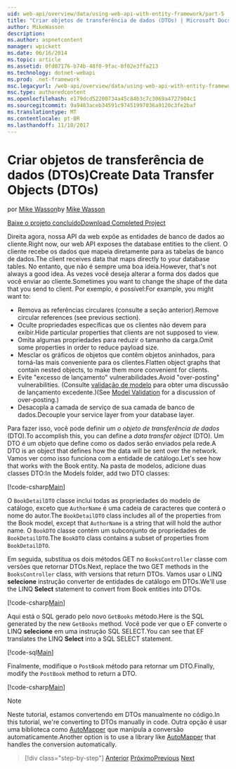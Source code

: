 ```yaml
---
uid: web-api/overview/data/using-web-api-with-entity-framework/part-5
title: "Criar objetos de transferência de dados (DTOs) | Microsoft Docs"
author: MikeWasson
description: 
ms.author: aspnetcontent
manager: wpickett
ms.date: 06/16/2014
ms.topic: article
ms.assetid: 0fd07176-b74b-48f0-9fac-0f02e3ffa213
ms.technology: dotnet-webapi
ms.prod: .net-framework
msc.legacyurl: /web-api/overview/data/using-web-api-with-entity-framework/part-5
msc.type: authoredcontent
ms.openlocfilehash: e179dcd52200734a45c84b3c7c3069a4727904c1
ms.sourcegitcommit: 9a9483aceb34591c97451997036a9120c3fe2baf
ms.translationtype: MT
ms.contentlocale: pt-BR
ms.lasthandoff: 11/10/2017
---
```

<a name="create-data-transfer-objects-dtos"></a><span data-ttu-id="19d24-102">Criar objetos de transferência de dados (DTOs)</span><span class="sxs-lookup"><span data-stu-id="19d24-102">Create Data Transfer Objects (DTOs)</span></span>
====================
<span data-ttu-id="19d24-103">por [Mike Wasson](https://github.com/MikeWasson)</span><span class="sxs-lookup"><span data-stu-id="19d24-103">by [Mike Wasson](https://github.com/MikeWasson)</span></span>

[<span data-ttu-id="19d24-104">Baixe o projeto concluído</span><span class="sxs-lookup"><span data-stu-id="19d24-104">Download Completed Project</span></span>](https://github.com/MikeWasson/BookService)

<span data-ttu-id="19d24-105">Direita agora, nossa API da web expõe as entidades de banco de dados ao cliente.</span><span class="sxs-lookup"><span data-stu-id="19d24-105">Right now, our web API exposes the database entities to the client.</span></span> <span data-ttu-id="19d24-106">O cliente recebe os dados que mapeia diretamente para as tabelas de banco de dados.</span><span class="sxs-lookup"><span data-stu-id="19d24-106">The client receives data that maps directly to your database tables.</span></span> <span data-ttu-id="19d24-107">No entanto, que não é sempre uma boa ideia.</span><span class="sxs-lookup"><span data-stu-id="19d24-107">However, that's not always a good idea.</span></span> <span data-ttu-id="19d24-108">Às vezes você deseja alterar a forma dos dados que você enviar ao cliente.</span><span class="sxs-lookup"><span data-stu-id="19d24-108">Sometimes you want to change the shape of the data that you send to client.</span></span> <span data-ttu-id="19d24-109">Por exemplo, é possível:</span><span class="sxs-lookup"><span data-stu-id="19d24-109">For example, you might want to:</span></span>

- <span data-ttu-id="19d24-110">Remova as referências circulares (consulte a seção anterior).</span><span class="sxs-lookup"><span data-stu-id="19d24-110">Remove circular references (see previous section).</span></span>
- <span data-ttu-id="19d24-111">Oculte propriedades específicas que os clientes não devem para exibir.</span><span class="sxs-lookup"><span data-stu-id="19d24-111">Hide particular properties that clients are not supposed to view.</span></span>
- <span data-ttu-id="19d24-112">Omita algumas propriedades para reduzir o tamanho da carga.</span><span class="sxs-lookup"><span data-stu-id="19d24-112">Omit some properties in order to reduce payload size.</span></span>
- <span data-ttu-id="19d24-113">Mesclar os gráficos de objetos que contêm objetos aninhados, para torná-las mais conveniente para os clientes.</span><span class="sxs-lookup"><span data-stu-id="19d24-113">Flatten object graphs that contain nested objects, to make them more convenient for clients.</span></span>
- <span data-ttu-id="19d24-114">Evite "excesso de lançamento" vulnerabilidades.</span><span class="sxs-lookup"><span data-stu-id="19d24-114">Avoid "over-posting" vulnerabilities.</span></span> <span data-ttu-id="19d24-115">(Consulte [validação de modelo](../../formats-and-model-binding/model-validation-in-aspnet-web-api.md) para obter uma discussão de lançamento excedente.)</span><span class="sxs-lookup"><span data-stu-id="19d24-115">(See [Model Validation](../../formats-and-model-binding/model-validation-in-aspnet-web-api.md) for a discussion of over-posting.)</span></span>
- <span data-ttu-id="19d24-116">Desacopla a camada de serviço de sua camada de banco de dados.</span><span class="sxs-lookup"><span data-stu-id="19d24-116">Decouple your service layer from your database layer.</span></span>

<span data-ttu-id="19d24-117">Para fazer isso, você pode definir um *o objeto de transferência de dados* (DTO).</span><span class="sxs-lookup"><span data-stu-id="19d24-117">To accomplish this, you can define a *data transfer object* (DTO).</span></span> <span data-ttu-id="19d24-118">Um DTO é um objeto que define como os dados serão enviados pela rede.</span><span class="sxs-lookup"><span data-stu-id="19d24-118">A DTO is an object that defines how the data will be sent over the network.</span></span> <span data-ttu-id="19d24-119">Vamos ver como isso funciona com a entidade de catálogo.</span><span class="sxs-lookup"><span data-stu-id="19d24-119">Let's see how that works with the Book entity.</span></span> <span data-ttu-id="19d24-120">Na pasta de modelos, adicione duas classes DTO:</span><span class="sxs-lookup"><span data-stu-id="19d24-120">In the Models folder, add two DTO classes:</span></span>

[!code-csharp[Main](part-5/samples/sample1.cs)]

<span data-ttu-id="19d24-121">O `BookDetailDTO` classe inclui todas as propriedades do modelo de catálogo, exceto que `AuthorName` é uma cadeia de caracteres que conterá o nome do autor.</span><span class="sxs-lookup"><span data-stu-id="19d24-121">The `BookDetailDTO` class includes all of the properties from the Book model, except that `AuthorName` is a string that will hold the author name.</span></span> <span data-ttu-id="19d24-122">O `BookDTO` classe contém um subconjunto de propriedades de `BookDetailDTO`.</span><span class="sxs-lookup"><span data-stu-id="19d24-122">The `BookDTO` class contains a subset of properties from `BookDetailDTO`.</span></span>

<span data-ttu-id="19d24-123">Em seguida, substitua os dois métodos GET no `BooksController` classe com versões que retornar DTOs.</span><span class="sxs-lookup"><span data-stu-id="19d24-123">Next, replace the two GET methods in the `BooksController` class, with versions that return DTOs.</span></span> <span data-ttu-id="19d24-124">Vamos usar o LINQ **selecione** instrução converter de entidades de catálogo em DTOs.</span><span class="sxs-lookup"><span data-stu-id="19d24-124">We'll use the LINQ **Select** statement to convert from Book entities into DTOs.</span></span>

[!code-csharp[Main](part-5/samples/sample2.cs)]

<span data-ttu-id="19d24-125">Aqui está o SQL gerado pelo novo `GetBooks` método.</span><span class="sxs-lookup"><span data-stu-id="19d24-125">Here is the SQL generated by the new `GetBooks` method.</span></span> <span data-ttu-id="19d24-126">Você pode ver que o EF converte o LINQ **selecione** em uma instrução SQL SELECT.</span><span class="sxs-lookup"><span data-stu-id="19d24-126">You can see that EF translates the LINQ **Select** into a SQL SELECT statement.</span></span>

[!code-sql[Main](part-5/samples/sample3.sql)]

<span data-ttu-id="19d24-127">Finalmente, modifique o `PostBook` método para retornar um DTO.</span><span class="sxs-lookup"><span data-stu-id="19d24-127">Finally, modify the `PostBook` method to return a DTO.</span></span>

[!code-csharp[Main](part-5/samples/sample4.cs)]

> [!NOTE]
> <span data-ttu-id="19d24-128">Neste tutorial, estamos convertendo em DTOs manualmente no código.</span><span class="sxs-lookup"><span data-stu-id="19d24-128">In this tutorial, we're converting to DTOs manually in code.</span></span> <span data-ttu-id="19d24-129">Outra opção é usar uma biblioteca como [AutoMapper](http://automapper.org/) que manipula a conversão automaticamente.</span><span class="sxs-lookup"><span data-stu-id="19d24-129">Another option is to use a library like [AutoMapper](http://automapper.org/) that handles the conversion automatically.</span></span>

>[!div class="step-by-step"]
<span data-ttu-id="19d24-130">[Anterior](part-4.md)
[Próximo](part-6.md)</span><span class="sxs-lookup"><span data-stu-id="19d24-130">[Previous](part-4.md)
[Next](part-6.md)</span></span>
